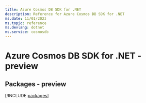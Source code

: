 ```yaml
---
title: Azure Cosmos DB SDK for .NET
description: Reference for Azure Cosmos DB SDK for .NET
ms.date: 11/01/2023
ms.topic: reference
ms.devlang: dotnet
ms.service: cosmosdb
---
```

# Azure Cosmos DB SDK for .NET - preview
## Packages - preview
[!INCLUDE [packages](cosmos-db-index.md)]